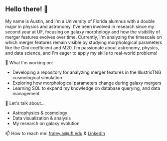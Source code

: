 ## Hello there! 👋

<!--**FraleyA/FraleyA** is a ✨ _special_ ✨ repository because its `README.md` (this file) appears on your GitHub profile.-->

My name is Austin, and I'm a University of Florida alumnus with a double major in physics and astronomy.
I've been involved in research since my second year at UF, focusing on galaxy morphology and how the visibility of merger features evolves over time. 
Currently, I'm analyzing the timescale on which merger features remain visible by studying morphological parameters like the Gini coefficient and M20.
I’m passionate about astronomy, physics, and data science, and I'm eager to apply my skills to real-world problems!

🌌 What I'm working on: 
- Developing a repository for analyzing merger features in the IllustrisTNG cosmological simulation
- Exploring how morphological parameters change during galaxy mergers
- Learning SQL to expand my knowledge on database querying, and data management

💬 Let's talk about...
- Astrophysics & cosmology
- Data visualization & analysis
- My research on galaxy evolution 

📫 How to reach me: fraley.a@ufl.edu & [LinkedIn](https://www.linkedin.com/in/austin-fraley-429647344/)
